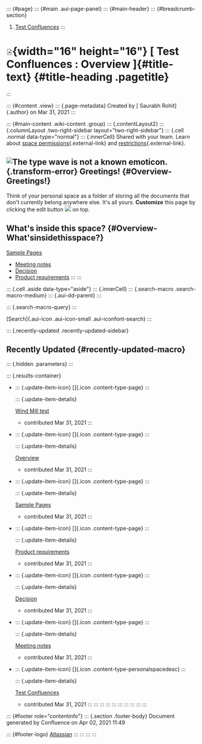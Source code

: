 ::: {#page}
::: {#main .aui-page-panel}
::: {#main-header}
::: {#breadcrumb-section}
1.  [Test Confluences](index.html)
:::

# ![Home Page](images/icons/contenttypes/home_page_16.png){width="16" height="16"} [ Test Confluences : Overview ]{#title-text} {#title-heading .pagetitle}
:::

::: {#content .view}
::: {.page-metadata}
Created by [ Saurabh Rohit]{.author} on Mar 31, 2021
:::

::: {#main-content .wiki-content .group}
::: {.contentLayout2}
::: {.columnLayout .two-right-sidebar layout="two-right-sidebar"}
::: {.cell .normal data-type="normal"}
::: {.innerCell}
Shared with your team. Learn about [space
permissions](https://confluence.atlassian.com/confcloud/assign-space-permissions-724764762.html){.external-link}
and
[restrictions](https://confluence.atlassian.com/confcloud/add-or-remove-page-restrictions-724764891.html){.external-link}.

## ![](plugins/servlet/confluence/placeholder/error "The type wave is not a known emoticon."){.transform-error} Greetings! {#Overview-Greetings!}

Think of your personal space as a folder of storing all the documents
that don\'t currently belong anywhere else. It\'s all yours.
**Customize** this page by clicking the edit button
![](https://confluence.atlassian.com/images/icons/edit_pencil.png) on
top.

## What\'s inside this space? {#Overview-What'sinsidethisspace?}

[Sample
Pages](https://windmill.atlassian.net/wiki/spaces/~296484194/pages/2158920071/Sample+Pages)

-   [Meeting
    notes](https://windmill.atlassian.net/wiki/spaces/~296484194/pages/2158920070/Meeting+notes)
-   [Decision](https://windmill.atlassian.net/wiki/spaces/~296484194/pages/2158920079/Decision)
-   [Product
    requirements](https://windmill.atlassian.net/wiki/spaces/~296484194/pages/2158920086/Product+requirements)
:::
:::

::: {.cell .aside data-type="aside"}
::: {.innerCell}
::: {.search-macro .search-macro-medium}
::: {.aui-dd-parent}
:::

::: {.search-macro-query}
:::

[Search]{.aui-icon .aui-icon-small .aui-iconfont-search}
:::

::: {.recently-updated .recently-updated-sidebar}
## Recently Updated {#recently-updated-macro}

::: {.hidden .parameters}
:::

::: {.results-container}
-   ::: {.update-item-icon}
    []{.icon .content-type-page}
    :::

    ::: {.update-item-details}
    <div>

    [Wind Mill
    test](Wind-Mill-test_2163572746.html "data-linked-resource-id=")

    </div>

    -   contributed Mar 31, 2021
    :::

-   ::: {.update-item-icon}
    []{.icon .content-type-page}
    :::

    ::: {.update-item-details}
    <div>

    [Overview](Overview_2158920072.html "data-linked-resource-id=")

    </div>

    -   contributed Mar 31, 2021
    :::

-   ::: {.update-item-icon}
    []{.icon .content-type-page}
    :::

    ::: {.update-item-details}
    <div>

    [Sample
    Pages](Sample-Pages_2158920071.html "data-linked-resource-id=")

    </div>

    -   contributed Mar 31, 2021
    :::

-   ::: {.update-item-icon}
    []{.icon .content-type-page}
    :::

    ::: {.update-item-details}
    <div>

    [Product
    requirements](Product-requirements_2158920086.html "data-linked-resource-id=")

    </div>

    -   contributed Mar 31, 2021
    :::

-   ::: {.update-item-icon}
    []{.icon .content-type-page}
    :::

    ::: {.update-item-details}
    <div>

    [Decision](Decision_2158920079.html "data-linked-resource-id=")

    </div>

    -   contributed Mar 31, 2021
    :::

-   ::: {.update-item-icon}
    []{.icon .content-type-page}
    :::

    ::: {.update-item-details}
    <div>

    [Meeting
    notes](Meeting-notes_2158920070.html "data-linked-resource-id=")

    </div>

    -   contributed Mar 31, 2021
    :::

-   ::: {.update-item-icon}
    []{.icon .content-type-personalspacedesc}
    :::

    ::: {.update-item-details}
    <div>

    [Test Confluences](index.html "Test Confluences ")

    </div>

    -   contributed Mar 31, 2021
    :::
:::
:::
:::
:::
:::
:::
:::
:::
:::

::: {#footer role="contentinfo"}
::: {.section .footer-body}
Document generated by Confluence on Apr 02, 2021 11:49

::: {#footer-logo}
[Atlassian](http://www.atlassian.com/)
:::
:::
:::
:::
